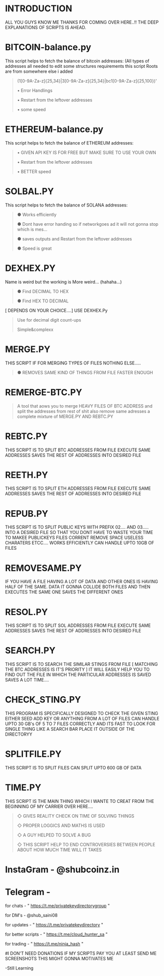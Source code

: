 # INTRODUCTION 
ALL YOU GUYS KNOW ME THANKS FOR COMING OVER HERE..!!
THE DEEP EXPLANATIONS OF SCRIPTS IS AHEAD.

# BITCOIN-balance.py

This script helps to fetch the balance of bitcoin addresses:
(All types of addresses all needed to edit some structures requirements 
this script Roots are from somewhere else i added 

> (1[0-9A-Za-z]{25,34}|3[0-9A-Za-z]{25,34}|bc1[0-9A-Za-z]{25,100})'
> 
> • Error Handlings
> 
> • Restart from the leftover addresses
> 
> • some speed

# ETHEREUM-balance.py

This script helps to fetch the balance of ETHEREUM addresses:

> • GIVEN API KEY IS FOR FREE BUT MAKE SURE TO USE YOUR OWN
> 
> • Restart from the leftover addresses
> 
> • BETTER speed

# SOLBAL.PY

This script helps to fetch the balance of SOLANA addresses:

> ● Works  efficiently
>
> ● Dont have error handing so if networkgoes ad it will not gonna stop which is mes...
>
> ● saves outputs and Restart from the leftover addresses
>
> ● Speed is great

# DEXHEX.PY

Name is weird but the working is More weird...
(hahaha...)

> ● Find DECIMAL TO HEX
> 
> ● Find HEX TO DECIMAL

[ DEPENDS ON YOUR CHOICE....]
USE DEXHEX.Py

> Use for decimal digit count-ups
> 
> Simple&complexx

# MERGE.PY

THIS SCRIPT IF FOR MERGING TYPES OF FILES NOTHING ELSE.....
> ● REMOVES SAME KIND OF THINGS FROM FILE FASTER ENOUGH

# REMERGE-BTC.PY
> A tool that aows you to merge HEAVY FILES OF BTC ADDRESS and split the addresses from rest of shit also remove same adresses  a complete mixture of MERGE.PY AND REBTC.PY

# REBTC.PY

THIS SCRIPT IS TO SPLIT BTC ADDRESSES FROM FILE 
EXECUTE SAME ADDRESSES  SAVES THE REST OF ADDRESSES INTO DESIRED FILE 

# REETH.PY

THIS SCRIPT IS TO SPLIT ETH ADDRESSES FROM FILE 
EXECUTE SAME ADDRESSES  SAVES THE REST OF ADDRESSES INTO DESIRED FILE 

# REPUB.PY 

THIS SCRIPT IS TO SPLIT PUBLIC KEYS WITH PREFIX 02.... AND 03.....  INTO A DESIRED FILE SO THAT YOU DONT HAVE TO WASTE YOUR TIME TO MAKEE PUBLICKEYS FILES CORRENT REMOVE SPACE USELESS CHARATERS ETCC....
WORKS EFFICIENTLY  CAN HANDLE UPTO 10GB OF FILES

# REMOVESAME.PY

IF YOU HAVE A FILE HAVING A LOT OF DATA AND OTHER ONES IS HAVING HALF OF THE SAME. DATA IT GONNA COLLIDE BOTH FILES AND THEN EXECUTES THE SAME ONE SAVES THE DIFFERENT ONES

# RESOL.PY

THIS SCRIPT IS TO SPLIT SOL ADDRESSES FROM FILE 
EXECUTE SAME ADDRESSES  SAVES THE REST OF ADDRESSES INTO DESIRED FILE 

# SEARCH.PY 

THIS SCRIPT IS TO SEARCH THE SIMILAR STINGS FROM FILE [ MATCHING THE BTC ADDRESSES IS IT'S PRIORITY ] IT WILL EASILY HELP YOU TO FIND OUT THE FILE IN WHICH THE PARTICULAR ADDRESSES IS SAVED SAVES A LOT TIME....

# CHECK_STING.PY
THIS PROGRAM IS SPECIFICALLY DESIGNED TO CHECK THE GIVEN STING EITHER SEED ADD KEY OR ANYTHING FROM A LOT OF FILES
CAN HANDLE UPTO 30 GB's  OF 5 TO 7 FILES CORRECTLY AND ITS FAST TO LOOK FOR SINGLE THING LIKE A SEARCH BAR PLACE IT OUTSIDE OF THE DIRECTORYY

# SPLITFILE.PY

THIS SCRIPT IS TO SPLIT FILES CAN SPLIT UPTO 600 GB OF DATA

# TIME.PY

THIS SCRIPT IS THE MAIN THING WHICH I WANTE TO CREAT FROM THE BEGINNING OF MY CARRIER OVER HERE....

> ◇ GIVES REALITY CHECK ON TIME OF SOLVING THINGS
> 
> ◇ PROPER LOGGICS AND MATHS IS USED
>
> ◇ A GUY HELPED TO SOLVE A BUG
>
> ◇ THIS SCRIPT HELP TO END CONTROVERSIES BETWEEN PEOPLE ABOUT HOW MUCH TIME WILL IT TAKES 


# InstaGram - @shubcoinz.in

# Telegram -

for chats - " https://t.me/privatekeydirectorygroup "

for DM's - @shub_saini08

for updates - " https://t.me/privatekeydirectory "

for better scripts - " https://t.me/cloud_hunter_sa "

for trading - " https://t.me/ninja_hash "

#I DON'T NEED DONATIONS IF MY SCRIPTS PAY YOU AT LEAST SEND ME SCREENSHOTS THIS MIGHT GONNA MOTIVATES ME

-Still Learning

